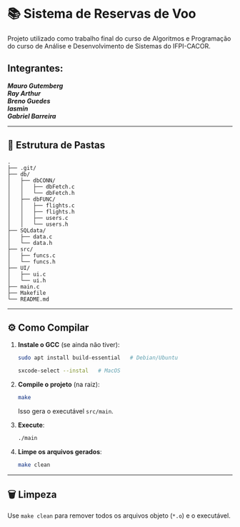 # 📚 Sistema de Reservas de Voo

Projeto utilizado como trabalho final do curso de Algoritmos e Programação do curso de Análise e Desenvolvimento de Sistemas do IFPI-CACOR.

## Integrantes:  
***Mauro Gutemberg***  
***Ray Arthur***  
***Breno Guedes***  
***Iasmin***  
***Gabriel Barreira***  

---

## 📂 Estrutura de Pastas

```
.
├── .git/
├── db/
│   ├── dbCONN/
│   │   ├── dbFetch.c
│   │   └── dbFetch.h
│   ├── dbFUNC/
│   │   ├── flights.c
│   │   ├── flights.h
│   │   ├── users.c
│   │   └── users.h
├── SQLdata/
│   ├── data.c
│   └── data.h
├── src/
│   ├── funcs.c
│   └── funcs.h
├── UI/
│   ├── ui.c
│   └── ui.h
├── main.c
├── Makefile
└── README.md
```

---

## ⚙️ Como Compilar

1. **Instale o GCC** (se ainda não tiver):

   ```bash
   sudo apt install build-essential   # Debian/Ubuntu
   ```

   ```bash
   sxcode-select --instal   # MacOS
   ```

2. **Compile o projeto** (na raiz):

   ```bash
   make
   ```

   Isso gera o executável `src/main`.

3. **Execute**:

   ```bash
   ./main
   ```

4. **Limpe os arquivos gerados**:

   ```bash
   make clean
   ```

---

## 🗑️ Limpeza

Use `make clean` para remover todos os arquivos objeto (`*.o`) e o executável.
